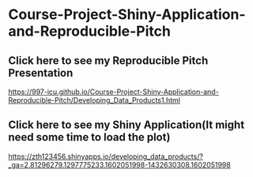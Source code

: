 # Course-Project-Shiny-Application-and-Reproducible-Pitch

## Click here to see my Reproducible Pitch Presentation
<https://997-icu.github.io/Course-Project-Shiny-Application-and-Reproducible-Pitch/Developing_Data_Products1.html>  

## Click here to see my Shiny Application(It might need some time to load the plot)
<https://zth123456.shinyapps.io/developing_data_products/?_ga=2.81296279.1297775233.1602051998-1432630308.1602051998>
